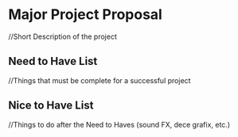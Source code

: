# Major Project Proposal
//Short Description of the project

## Need to Have List
//Things that must be complete for a successful project

## Nice to Have List
//Things to do after the Need to Haves (sound FX, dece grafix, etc.)
